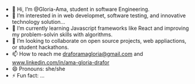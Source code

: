 - 👋 Hi, I’m @Gloria-Ama, student in software Engineering.
- 👀 I’m interested in in web developmet, software testing, and innovative technology solution...
- 🌱 I’m currently learning Javascript frameworks like React and improving my problem-solvin skills with algorithms.
- 💞️ I’m looking to collaborate on open source projects, web appliactions, or student hackathons.
- 📫 How to reach me draforamagloria@gmail.com and www.linkedin.com/in/ama-gloria-drafor
- 😄 Pronouns: she/she
- ⚡ Fun fact: ...

<!---
Gloria-Ama/Gloria-Ama is a ✨ special ✨ repository because its `README.md` (this file) appears on your GitHub profile.
You can click the Preview link to take a look at your changes.
--->
